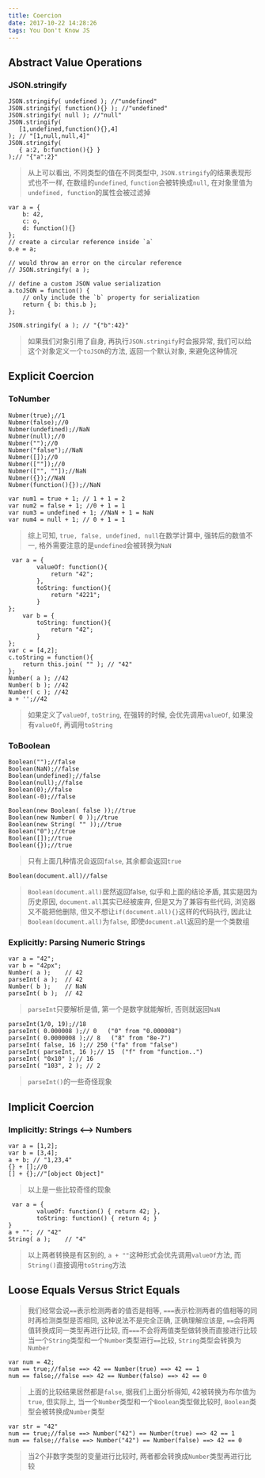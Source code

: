 ```yaml
---
title: Coercion
date: 2017-10-22 14:28:26
tags: You Don't Know JS
---
```

## Abstract Value Operations
### JSON.stringify
```
JSON.stringify( undefined ); //"undefined"
JSON.stringify( function(){} ); //"undefined"
JSON.stringify( null ); //"null"
JSON.stringify(
   [1,undefined,function(){},4]
); // "[1,null,null,4]"
JSON.stringify(
   { a:2, b:function(){} }
);// "{"a":2}"

```
> 从上可以看出, 不同类型的值在不同类型中, `JSON.stringify`的结果表现形式也不一样, 在数组的`undefined`, `function`会被转换成`null`, 在对象里值为`undefined, function`的属性会被过滤掉

```
var a = { 
	b: 42,
	c: o,
    d: function(){}
};
// create a circular reference inside `a`
o.e = a;

// would throw an error on the circular reference
// JSON.stringify( a );

// define a custom JSON value serialization
a.toJSON = function() {
    // only include the `b` property for serialization
    return { b: this.b };
};

JSON.stringify( a ); // "{"b":42}"
```
> 如果我们对象引用了自身, 再执行`JSON.stringify`时会报异常, 我们可以给这个对象定义一个`toJSON`的方法, 返回一个默认对象, 来避免这种情况

## Explicit Coercion
### ToNumber
```
Nubmer(true);//1
Nubmer(false);//0
Nubmer(undefined);//NaN
Nubmer(null);//0
Nubmer("");//0
Nubmer("false");//NaN
Nubmer([]);//0
Nubmer([""]);//0
Nubmer(["", ""]);//NaN
Nubmer({});//NaN
Nubmer(function(){});//NaN

var num1 = true + 1; // 1 + 1 = 2
var num2 = false + 1; //0 + 1 = 1
var num3 = undefined + 1; //NaN + 1 = NaN
var num4 = null + 1; // 0 + 1 = 1
```
> 综上可知, `true, false, undefined, null`在数学计算中, 强转后的数值不一, 格外需要注意的是`undefined`会被转换为`NaN`

```
 var a = {
        valueOf: function(){
            return "42";
        },
        toString: function(){
            return "4221";
        }
};
    var b = {
        toString: function(){
            return "42";
        }
};
var c = [4,2];
c.toString = function(){
    return this.join( "" ); // "42"
};
Number( a ); //42
Number( b ); //42
Number( c ); //42
a + '';//42
```
> 如果定义了`valueOf`, `toString`, 在强转的时候, 会优先调用`valueOf`, 如果没有`valueOf`, 再调用`toString`

### ToBoolean
```
Boolean("");//false
Boolean(NaN);//false
Boolean(undefined);//false
Boolean(null);//false
Boolean(0);//false
Boolean(-0);//false

Boolean(new Boolean( false ));//true
Boolean(new Number( 0 ));//true
Boolean(new String( "" ));//true
Boolean("0");//true
Boolean([]);//true
Boolean({});//true
```
> 只有上面几种情况会返回`false`, 其余都会返回`true`

```
Boolean(document.all)//false
```
> `Boolean(document.all)`居然返回false, 似乎和上面的结论矛盾, 其实是因为历史原因, `document.all`其实已经被废弃, 但是又为了兼容有些代码, 浏览器又不能把他删除, 但又不想让`if(document.all){}`这样的代码执行, 因此让`Boolean(document.all)`为`false`, 即使`document.all`返回的是一个类数组

### Explicitly: Parsing Numeric Strings
```
var a = "42";
var b = "42px";
Number( a );    // 42
parseInt( a );  // 42
Number( b );    // NaN
parseInt( b );  // 42
```
> `parseInt`只要解析是值, 第一个是数字就能解析, 否则就返回`NaN`

```
parseInt(1/0, 19);//18
parseInt( 0.000008 );// 0   ("0" from "0.000008")
parseInt( 0.0000008 );// 8   ("8" from "8e-7")
parseInt( false, 16 );// 250 ("fa" from "false")
parseInt( parseInt, 16 );// 15  ("f" from "function..")
parseInt( "0x10" );// 16
parseInt( "103", 2 ); // 2

```
> `parseInt()`的一些奇怪现象

## Implicit Coercion
### Implicitly: Strings <--> Numbers
```
var a = [1,2];
var b = [3,4];
a + b; // "1,23,4"
{} + [];//0
[] + {};//"[object Object]"
```
> 以上是一些比较奇怪的现象

```
 var a = {
        valueOf: function() { return 42; },
        toString: function() { return 4; }
}
a + ""; // "42"
String( a );    // "4"
```
> 以上两者转换是有区别的, `a + ""`这种形式会优先调用`valueOf`方法, 而`String()`直接调用`toString`方法

## Loose Equals Versus Strict Equals
> 我们经常会说`==`表示检测两者的值否是相等, `===`表示检测两者的值相等的同时再检测类型是否相同, 这种说法不是完全正确, 正确理解应该是, `==`会将两值转换成同一类型再进行比较, 而`===`不会将两值类型做转换而直接进行比较
> 当一个`String`类型和一个`Number`类型进行`==`比较, `String`类型会转换为`Number`

```
var num = 42;
num == true;//false ==> 42 == Number(true) ==> 42 == 1
num == false;//false ==> 42 == Number(false) ==> 42 == 0
```
> 上面的比较结果居然都是`false`, 据我们上面分析得知, 42被转换为布尔值为`true`, 但实际上, 当一个`Number`类型和一个`Boolean`类型做比较时, `Boolean`类型会被转换成`Number`类型

```
var str = "42"
num == true;//false ==> Number("42") == Number(true) ==> 42 == 1
num == false;//false ==> Number("42") == Number(false) ==> 42 == 0
```
> 当2个非数字类型的变量进行比较时, 两者都会转换成`Number`类型再进行比较